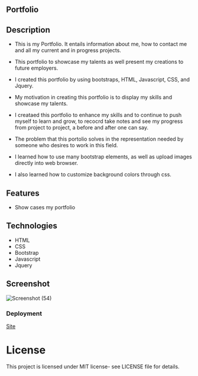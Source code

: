 ## Portfolio

## Description

- This is my Portfolio. It entails information about me, how to contact me and all my current and in progress projects.

- This portfolio to showcase my talents as well present my creations to future employers.
- I created this portfolio by using bootstraps, HTML, Javascript, CSS, and Jquery.
- My motivation in creating this portfolio is to display my skills and showcase my talents.
- I creataed this portfolio to enhance my skills and to continue to push myself to learn and grow, to recocrd take notes and see my progress from project to project, a before and after one can say.
- The problem that this portolio solves in the representation needed by someone who desires to work in this field.
- I learned how to use many bootstrap elements, as well as upload images directly into web browser.
- I also learned how to customize background colors through css.

## Features

- Show cases my portfolio

## Technologies

- HTML
- CSS
- Bootstrap
- Javascript
- Jquery

## Screenshot

![Screenshot (54)](https://user-images.githubusercontent.com/71462708/110729091-19cc0c80-81ec-11eb-90e5-67a58c563dd4.png)

### Deployment

[Site](https://antonneturner.github.io/Portofolio/)

# License

This project is licensed under MIT license- see LICENSE file for details.
